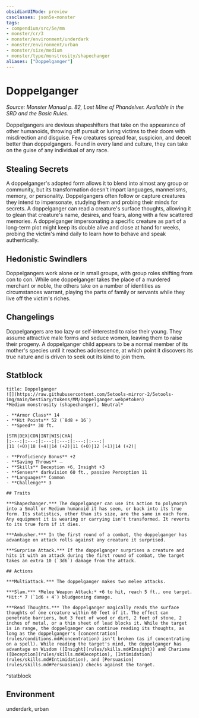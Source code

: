 ```yaml
---
obsidianUIMode: preview
cssclasses: json5e-monster
tags:
- compendium/src/5e/mm
- monster/cr/3
- monster/environment/underdark
- monster/environment/urban
- monster/size/medium
- monster/type/monstrosity/shapechanger
aliases: ["Doppelganger"]
---
```

# Doppelganger
*Source: Monster Manual p. 82, Lost Mine of Phandelver. Available in the SRD and the Basic Rules.*  

Doppelgangers are devious shapeshifters that take on the appearance of other humanoids, throwing off pursuit or luring victims to their doom with misdirection and disguise. Few creatures spread fear, suspicion, and deceit better than doppelgangers. Found in every land and culture, they can take on the guise of any individual of any race.

## Stealing Secrets

A doppelganger's adopted form allows it to blend into almost any group or community, but its transformation doesn't impart languages, mannerisms, memory, or personality. Doppelgangers often follow or capture creatures they intend to impersonate, studying them and probing their minds for secrets. A doppelganger can read a creature's surface thoughts, allowing it to glean that creature's name, desires, and fears, along with a few scattered memories. A doppelganger impersonating a specific creature as part of a long-term plot might keep its double alive and close at hand for weeks, probing the victim's mind daily to learn how to behave and speak authentically.

## Hedonistic Swindlers

Doppelgangers work alone or in small groups, with group roles shifting from con to con. While one doppelganger takes the place of a murdered merchant or noble, the others take on a number of identities as circumstances warrant, playing the parts of family or servants while they live off the victim's riches.

## Changelings

Doppelgangers are too lazy or self-interested to raise their young. They assume attractive male forms and seduce women, leaving them to raise their progeny. A doppelganger child appears to be a normal member of its mother's species until it reaches adolescence, at which point it discovers its true nature and is driven to seek out its kind to join them.

## Statblock

```ad-statblock
title: Doppelganger
![](https://raw.githubusercontent.com/5etools-mirror-2/5etools-img/main/bestiary/tokens/MM/Doppelganger.webp#token)
*Medium monstrosity (shapechanger), Neutral*

- **Armor Class** 14 
- **Hit Points** 52 (`8d8 + 16`)
- **Speed** 30 ft.

|STR|DEX|CON|INT|WIS|CHA|
|:---:|:---:|:---:|:---:|:---:|:---:|
|11 (+0)|18 (+4)|14 (+2)|11 (+0)|12 (+1)|14 (+2)|

- **Proficiency Bonus** +2
- **Saving Throws** ⏤
- **Skills** Deception +6, Insight +3
- **Senses** darkvision 60 ft., passive Perception 11
- **Languages** Common
- **Challenge** 3

## Traits

***Shapechanger.*** The doppelganger can use its action to polymorph into a Small or Medium humanoid it has seen, or back into its true form. Its statistics, other than its size, are the same in each form. Any equipment it is wearing or carrying isn't transformed. It reverts to its true form if it dies.

***Ambusher.*** In the first round of a combat, the doppelganger has advantage on attack rolls against any creature it surprised.

***Surprise Attack.*** If the doppelganger surprises a creature and hits it with an attack during the first round of combat, the target takes an extra 10 (`3d6`) damage from the attack.

## Actions

***Multiattack.*** The doppelganger makes two melee attacks.

***Slam.*** *Melee Weapon Attack:* +6 to hit, reach 5 ft., one target. *Hit:* 7 (`1d6 + 4`) bludgeoning damage.

***Read Thoughts.*** The doppelganger magically reads the surface thoughts of one creature within 60 feet of it. The effect can penetrate barriers, but 3 feet of wood or dirt, 2 feet of stone, 2 inches of metal, or a thin sheet of lead blocks it. While the target is in range, the doppelganger can continue reading its thoughts, as long as the doppelganger's [concentration](rules/conditions.md#concentration) isn't broken (as if concentrating on a spell). While reading the target's mind, the doppelganger has advantage on Wisdom ([Insight](rules/skills.md#Insight)) and Charisma ([Deception](rules/skills.md#Deception), [Intimidation](rules/skills.md#Intimidation), and [Persuasion](rules/skills.md#Persuasion)) checks against the target.
```
^statblock

## Environment

underdark, urban